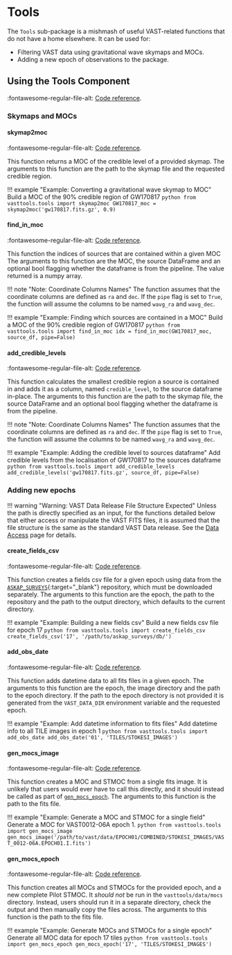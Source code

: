 # Tools

The `Tools` sub-package is a mishmash of useful VAST-related functions that do not have a home elsewhere. It can be used for:

  * Filtering VAST data using gravitational wave skymaps and MOCs.
  * Adding a new epoch of observations to the package.
  
## Using the Tools Component

:fontawesome-regular-file-alt: [Code reference](../../reference/tools).  

### Skymaps and MOCs

#### skymap2moc
:fontawesome-regular-file-alt: [Code reference](../../reference/tools/#vasttools.tools.skymap2moc).

This function returns a MOC of the credible level of a provided skymap.
The arguments to this function are the path to the skymap file and the requested credible region.

!!! example "Example: Converting a gravitational wave skymap to MOC"
    Build a MOC of the 90% credible region of GW170817
    ```python
    from vasttools.tools import skymap2moc
    GW170817_moc = skymap2moc('gw170817.fits.gz', 0.9)
    ```

#### find_in_moc
:fontawesome-regular-file-alt: [Code reference](../../reference/tools/#vasttools.tools.find_in_moc).

This function the indices of sources that are contained within a given MOC
The arguments to this function are the MOC, the source DataFrame and an optional bool flagging whether the dataframe is from the pipeline.
The value returned is a numpy array.

!!! note "Note: Coordinate Columns Names"
    The function assumes that the coordinate columns are defined as `ra` and `dec`.
    If the `pipe` flag is set to `True`, the function will assume the columns to be named `wavg_ra` and `wavg_dec`.

!!! example "Example: Finding which sources are contained in a MOC"
    Build a MOC of the 90% credible region of GW170817
    ```python
    from vasttools.tools import find_in_moc
    idx = find_in_moc(GW170817_moc, source_df, pipe=False)
    ```
    
#### add_credible_levels
:fontawesome-regular-file-alt: [Code reference](../../reference/tools/#vasttools.tools.add_credible_levels).

This function calculates the smallest credible region a source is contained in and adds it as a column, named `credible_level`, to the source dataframe in-place.
The arguments to this function are the path to the skymap file, the source DataFrame and an optional bool flagging whether the dataframe is from the pipeline.

!!! note "Note: Coordinate Columns Names"
    The function assumes that the coordinate columns are defined as `ra` and `dec`.
    If the `pipe` flag is set to `True`, the function will assume the columns to be named `wavg_ra` and `wavg_dec`.

!!! example "Example: Adding the credible level to sources dataframe"
    Add credible levels from the localisation of GW170817 to the sources dataframe
    ```python
    from vasttools.tools import add_credible_levels
    add_credible_levels('gw170817.fits.gz', source_df, pipe=False)
    ```

### Adding new epochs

!!! warning "Warning: VAST Data Release File Structure Expected"
    Unless the path is directly specified as an input, for the functions detailed below that either access or manipulate the VAST FITS files, it is assumed that the file structure is the same as the standard VAST Data release.
    See the [Data Access](../../getting_started/configuration/#data-access) page for details.

#### create_fields_csv
:fontawesome-regular-file-alt: [Code reference](../../reference/tools/#vasttools.tools.create_fields_csv).

This function creates a fields csv file for a given epoch using data from the [`ASKAP_SURVEYS`](https://bitbucket.csiro.au/projects/ASKAP_SURVEYS/repos/vast/browse){:target="_blank"} repository, which must be downloaded separately.
The arguments to this function are the epoch, the path to the repository and the path to the output directory, which defaults to the current directory.

!!! example "Example: Building a new fields csv"
    Build a new fields csv file for epoch 17
    ```python
    from vasttools.tools import create_fields_csv
    create_fields_csv('17', '/path/to/askap_surveys/db/')
    ```

#### add_obs_date
:fontawesome-regular-file-alt: [Code reference](../../reference/tools/#vasttools.tools.add_obs_date).

This function adds datetime data to all fits files in a given epoch.
The arguments to this function are the epoch, the image directory and the path to the epoch directory. If the path to the epoch directory is not provided it is generated from the `VAST_DATA_DIR` environment variable and the requested epoch.

!!! example "Example: Add datetime information to fits files"
    Add datetime info to all TILE images in epoch 1
    ```python
    from vasttools.tools import add_obs_date
    add_obs_date('01', 'TILES/STOKESI_IMAGES')
    ```

#### gen_mocs_image
:fontawesome-regular-file-alt: [Code reference](../../reference/tools/#vasttools.tools.gen_mocs_image).

This function creates a MOC and STMOC from a single fits image. It is unlikely that users would ever have to call this directly, and it should instead be called as part of [`gen_mocs_epoch`](./gen_mocs_epoch).
The arguments to this function is the path to the fits file.

!!! example "Example: Generate a MOC and STMOC for a single field"
    Generate a MOC for VAST0012-06A epoch 1.
    ```python
    from vasttools.tools import gen_mocs_image
    gen_mocs_image('/path/to/vast/data/EPOCH01/COMBINED/STOKESI_IMAGES/VAST_0012-06A.EPOCH01.I.fits')
    ```

#### gen_mocs_epoch
:fontawesome-regular-file-alt: [Code reference](../../reference/tools/#vasttools.tools.gen_mocs_epoch).

This function creates all MOCs and STMOCs for the provided epoch, and a new complete Pilot STMOC. It *should not* be run in the `vasttools/data/mocs` directory. Instead, users should run it in a separate directory, check the output and then manually copy the files across.
The arguments to this function is the path to the fits file.

!!! example "Example: Generate MOCs and STMOCs for a single epoch"
    Generate all MOC data for epoch 17 tiles
    ```python
    from vasttools.tools import gen_mocs_epoch
    gen_mocs_epoch('17', 'TILES/STOKESI_IMAGES')
    ```
